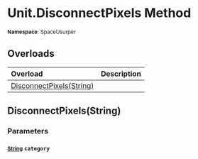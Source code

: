 # Unit.DisconnectPixels Method

<small>**Namespace**: SpaceUsurper</small>

## Overloads

<div markdown="1" class="member-table">

| Overload | Description |
| :------- | ----------- |
| [DisconnectPixels(String)](#String_) |  | 

</div>

## DisconnectPixels(String)
### Parameters
#### <small>[String](https://docs.microsoft.com/en-us/dotnet/api/system.string?view=netframework-4.5)</small> `category`

